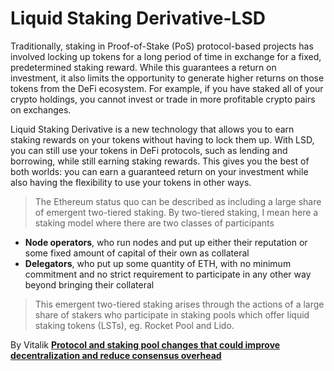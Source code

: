 # Liquid Staking Derivative-LSD

Traditionally, staking in Proof-of-Stake (PoS) protocol-based projects has involved locking up tokens for a long period of time in exchange for a fixed, predetermined staking reward. While this guarantees a return on investment, it also limits the opportunity to generate higher returns on those tokens from the DeFi ecosystem. For example, if you have staked all of your crypto holdings, you cannot invest or trade in more profitable crypto pairs on exchanges.

Liquid Staking Derivative is a new technology that allows you to earn staking rewards on your tokens without having to lock them up. With LSD, you can still use your tokens in DeFi protocols, such as lending and borrowing, while still earning staking rewards. This gives you the best of both worlds: you can earn a guaranteed return on your investment while also having the flexibility to use your tokens in other ways.

> The Ethereum status quo can be described as including a large share of emergent two-tiered staking. By two-tiered staking, I mean here a staking model where there are two classes of participants
> 
- **Node operators**, who run nodes and put up either their reputation or some fixed amount of capital of their own as collateral
- **Delegators**, who put up some quantity of ETH, with no minimum commitment and no strict requirement to participate in any other way beyond bringing their collateral

> This emergent two-tiered staking arises through the actions of a large share of stakers who participate in staking pools which offer liquid staking tokens (LSTs), eg. Rocket Pool and Lido.

By Vitalik **[Protocol and staking pool changes that could improve decentralization and reduce consensus overhead](https://notes.ethereum.org/@vbuterin/staking_2023_10)**